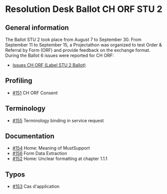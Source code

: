 # Resolution Desk Ballot CH ORF STU 2

## General information
The Ballot STU 2 took place from August 7 to September 30. From September 11 to
September 15, a Projectathon was organized to test Order & Referral by Form (ORF) and provide feedback on the exchange format.
During the Ballot 6 issues were reported for CH ORF:
* [Issues CH ORF (Label STU 2 Ballot)](https://github.com/hl7ch/ch-orf/issues?q=is%3Aopen+is%3Aissue+label%3A%22STU+2+Ballot%22+)

## Profiling
* [#151](https://github.com/hl7ch/ch-orf/issues/151) CH ORF Consent

## Terminology
* [#155](https://github.com/hl7ch/ch-orf/issues/155) Terminology binding in service request

## Documentation
* [#154](https://github.com/hl7ch/ch-orf/issues/154) Home: Meaning of MustSupport
* [#156](https://github.com/hl7ch/ch-orf/issues/156) Form Data Extraction
* [#152](https://github.com/hl7ch/ch-orf/issues/152) Home: Unclear formatting at chapter 1.1.1

## Typos
* [#153](https://github.com/hl7ch/ch-orf/issues/153) Cas d'application
